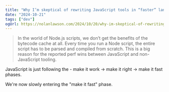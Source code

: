 ```yaml
---
title: "Why I’m skeptical of rewriting JavaScript tools in “faster” languages"
date: "2024-10-21"
tags: ["dev"]
ogUrl: https://nolanlawson.com/2024/10/20/why-im-skeptical-of-rewriting-javascript-tools-in-faster-languages/
---
```


> In the world of Node.js scripts, we don’t get the benefits of the bytecode cache at all. Every time you run a Node script, the entire script has to be parsed and compiled from scratch. This is a big reason for the reported perf wins between JavaScript and non-JavaScript tooling.

JavaScript is just following the - make it work -> make it right -> make it fast phases.

We're now slowly entering the "make it fast" phase.
